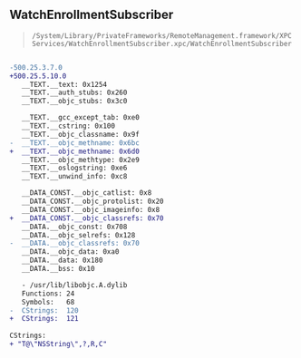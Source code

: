 ## WatchEnrollmentSubscriber

> `/System/Library/PrivateFrameworks/RemoteManagement.framework/XPCServices/WatchEnrollmentSubscriber.xpc/WatchEnrollmentSubscriber`

```diff

-500.25.3.7.0
+500.25.5.10.0
   __TEXT.__text: 0x1254
   __TEXT.__auth_stubs: 0x260
   __TEXT.__objc_stubs: 0x3c0

   __TEXT.__gcc_except_tab: 0xe0
   __TEXT.__cstring: 0x100
   __TEXT.__objc_classname: 0x9f
-  __TEXT.__objc_methname: 0x6bc
+  __TEXT.__objc_methname: 0x6d0
   __TEXT.__objc_methtype: 0x2e9
   __TEXT.__oslogstring: 0xe6
   __TEXT.__unwind_info: 0xc8

   __DATA_CONST.__objc_catlist: 0x8
   __DATA_CONST.__objc_protolist: 0x20
   __DATA_CONST.__objc_imageinfo: 0x8
+  __DATA_CONST.__objc_classrefs: 0x70
   __DATA.__objc_const: 0x708
   __DATA.__objc_selrefs: 0x128
-  __DATA.__objc_classrefs: 0x70
   __DATA.__objc_data: 0xa0
   __DATA.__data: 0x180
   __DATA.__bss: 0x10

   - /usr/lib/libobjc.A.dylib
   Functions: 24
   Symbols:   68
-  CStrings:  120
+  CStrings:  121
 
CStrings:
+ "T@\"NSString\",?,R,C"

```
